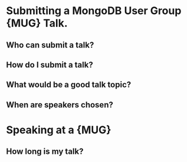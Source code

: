 # Submitting a MongoDB User Group {MUG} Talk.

## Who can submit a talk?

## How do I submit a talk?

## What would be a good talk topic?

## When are speakers chosen?

# Speaking at a {MUG}

## How long is my talk?

